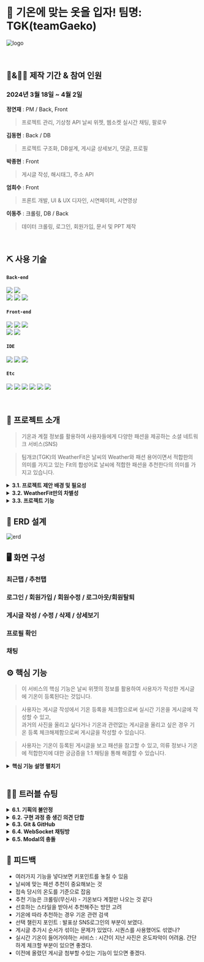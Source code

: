 # 📎 기온에 맞는 옷을 입자! 팀명: TGK(teamGaeko)
![logo](https://github.com/2024-SMHRD-KDT-BigData-23/WeatherFit/assets/76952340/11ed9899-7b2c-434c-b5d9-e954ca9f09e6)

</br>

## 📅&👨‍👩 제작 기간 & 참여 인원

### 2024년 3월 18일 ~ 4월 2일  

 **정연재** : PM / Back, Front   
> 프로젝트 관리, 기상청 API 날씨 위젯, 웹소켓 실시간 채팅, 팔로우   

 **김동현** : Back / DB   
> 프로젝트 구조화, DB설계, 게시글 상세보기, 댓글, 프로필   

 **박종현** : Front   
> 게시글 작성, 해시태그, 주소 API   

 **엄희수** : Front   
> 프론트 개발, UI & UX 디자인, 시연페이퍼, 시연영상   

 **이동주** : 크롤링, DB / Back   
> 데이터 크롤링, 로그인, 회원가입, 문서 및 PPT 제작   

</br>

## ⛏ 사용 기술
#### `Back-end`
<img src="https://img.shields.io/badge/Java-007396?style=for-the-badge&logo=java&logoColor=white"/> <img src="https://img.shields.io/badge/JSP,Servlet-20232a.svg?style=for-the-badge&logo=jsp&logoColor=61DAFB" />   
<img src="https://img.shields.io/badge/apachemaven-C71A36.svg?style=for-the-badge&logo=apachemaven&logoColor=#C71A36" />
<img src="https://img.shields.io/badge/MySQL-4479A1?style=for-the-badge&logo=MySQL&logoColor=white"/>
<img src="https://img.shields.io/badge/Apache Tomcat 9.0-D22128?style=for-the-badge&logo=Apache Tomcat&logoColor=white"/>

#### `Front-end`
<img src="https://img.shields.io/badge/HTML-E34F26?style=for-the-badge&logo=html5&logoColor=white"> <img src="https://img.shields.io/badge/javascript-F7DF1E?style=for-the-badge&logo=javascript&logoColor=black"> <img src="https://img.shields.io/badge/CSS-1572B6?style=for-the-badge&logo=css3&logoColor=white">   
<img src="https://img.shields.io/badge/BootStrap-7952B3?style=for-the-badge&logo=BootStrap&logoColor=white"/> <img src="https://img.shields.io/badge/jquery-0769AD?style=for-the-badge&logo=jquery&logoColor=#0769AD"/>

#### `IDE`
<img src="https://img.shields.io/badge/Eclipse-2C2255?style=for-the-badge&logo=Eclipse&logoColor=white"/> <img src="https://img.shields.io/badge/VSCode-007ACC?style=for-the-badge&logo=VisualStudioCode&logoColor=white"/> <img src="https://img.shields.io/badge/Jupyter-F37626?style=for-the-badge&logo=Jupyter&logoColor=white"/>

#### `Etc`
<img src="https://img.shields.io/badge/Python-3776AB?style=for-the-badge&logo=Python&logoColor=white"/> <img src="https://img.shields.io/badge/Git-F05032?style=for-the-badge&logo=Git&logoColor=white"/> <img src="https://img.shields.io/badge/GitHub-181717?style=for-the-badge&logo=GitHub&logoColor=white"/> <img src="https://img.shields.io/badge/Figma-F24E1E?style=for-the-badge&logo=Figma&logoColor=white"/> <img src="https://img.shields.io/badge/notion-000000?style=for-the-badge&logo=notion&logoColor=#000000"/> <img src="https://img.shields.io/badge/AQuery-20232a.svg?style=for-the-badge&logo=aquery&logoColor=61DAFB" />

</br>

## 👀 프로젝트 소개
> 기온과 계절 정보를 활용하여 사용자들에게 다양한 패션을 제공하는 소셜 네트워크 서비스(SNS)

> 팀개코(TGK)의 WeatherFit은 날씨의 Weather와 패션 용어이면서 적합한의 의미를 가지고 있는 Fit의 합성어로 날씨에 적합한 패션을 추천한다의 의미를 가지고 있습니다.   

<details>
<summary><b>3.1. 프로젝트 제안 배경 및 필요성</b></summary>

<div markdown="1">

### 1. 소셜 네트워크 서비스 (SNS) 이용 증가
![image](https://github.com/2024-SMHRD-KDT-BigData-23/WeatherFit/assets/76952340/b37ad1e2-0a3c-4e71-b456-a16c81f2ca44)   
출처-정보통신정책연구원

### 2. 패션에 대한 사람들의 관심 증가
![image](https://github.com/2024-SMHRD-KDT-BigData-23/WeatherFit/assets/76952340/70890c65-fd1d-49b8-9036-1528b0e4d3ea)   
출처-한국패션소비시장

### 3. 매일 변화하는 날씨에 따른 적절한 옷 선택의 어려움
![image](https://github.com/2024-SMHRD-KDT-BigData-23/WeatherFit/assets/76952340/a35fc8d6-fb39-46d6-8bae-255c7137e361)   

</div>
</details>

<details>
<summary><b>3.2. WeatherFit만의 차별성</b></summary>

<div markdown="1">

### :pushpin: 기상청 날씨 API를 활용하여 사용자 위치에 따른 기온을 게시글에 등록하여 사용자들끼리 날씨에 적당한 패션 코디를 주고 받을 수 있음!
![image](https://github.com/2024-SMHRD-KDT-BigData-23/WeatherFit/assets/76952340/27797602-925a-4873-b209-e059151c04b4)

### :pushpin: 패션을 잘 모르는 사람들도 참고할 수 있도록 무신사 패션 코디 사진을 계절별로 분류하여 추천 게시글을 제공함!
![image](https://github.com/2024-SMHRD-KDT-BigData-23/WeatherFit/assets/76952340/3553dfa0-feae-4b67-903d-c4f252cdcfc0)

</div>
</details>

<details>
<summary><b>3.3. 프로젝트 기능</b></summary>

<div markdown="1">

### :pushpin: 로그인, 로그아웃, 회원가입, 정보수정, 회원탈퇴
- 기본적인 기능
- 다음 주소 API 사용
### :pushpin: 날씨 위젯
- Geolocation API를 사용해 사용자 현재 위치 가져오기
- 기상청 단기예보 API를 사용해 사용자 위치에 맞는 날씨 정보를 가져옴
### :pushpin: 게시글 작성, 수정, 삭제
- 이미지 첨부 시 이미지 미리보기
- 기온 등록 체크박스를 통해 게시글에 현재 날씨 정보를 등록할건지에 대해 판별
### :pushpin: 사용자 게시글 확인
- 등록한 기온 표기
### :pushpin: 게시글 상세보기
- 게시글 작성자와의 채팅방 생성
- 댓글 작성
### :pushpin: 무신사 코디 사진 추천
- 파이썬 Requests, Selenium을 사용한 크롤링
- 태그의 계절 정보를 활용해 분류
### :pushpin: 채팅
- 사용자 아이디 입력을 통해 채팅방 생성 후 실시간 채팅 가능
### :pushpin: 사용자 프로필
- 프로필 이미지, 닉네임, 소개글 작성
- 사용자별 작성한 게시글 확인

</div>
</details>

## 📌 ERD 설계
![erd](https://github.com/2024-SMHRD-KDT-BigData-23/WeatherFit/assets/76952340/9df41d90-74df-4a79-860f-afb713b7419a)   

## 🖥 화면 구성   

### 최근탭 / 추천탭   

### 로그인 / 회원가입 / 회원수정 / 로그아웃/회원탈퇴   

### 게시글 작성 / 수정 / 삭제 / 상세보기   

### 프로필 확인   

### 채팅   

## ⚙ 핵심 기능

> 이 서비스의 핵심 기능은 날씨 위젯의 정보를 활용하여 사용자가 작성한 게시글에 기온이 등록된다는 것입니다.   

> 사용자는 게시글 작성에서 기온 등록을 체크함으로써 실시간 기온을 게시글에 작성할 수 있고,   
> 과거의 사진을 올리고 싶다거나 기온과 관련없는 게시글을 올리고 싶은 경우 기온 등록 체크해제함으로써 게시글을 작성할 수 있습니다.   

> 사용자는 기온이 등록된 게시글을 보고 패션을 참고할 수 있고, 의류 정보나 기온에 적합한지에 대한 궁금증을 1:1 채팅을 통해 해결할 수 있습니다.

<details>
<summary><b>핵심 기능 설명 펼치기</b></summary>
<div markdown="1">

### 📌 전체 흐름
![image](https://github.com/2024-SMHRD-KDT-BigData-23/WeatherFit/assets/76952340/0bf7f35c-2122-4ed1-b41b-c9f45c07024e)

### 📌 사용자 요청
![image](https://github.com/2024-SMHRD-KDT-BigData-23/WeatherFit/assets/76952340/b8851469-20c3-4a45-b4bd-ab19e6e7fafa)

- **요청이 들어온 URL을 확인** :pushpin: [코드 확인]
- ![image](https://github.com/2024-SMHRD-KDT-BigData-23/WeatherFit/assets/109597157/ddb65b5f-7698-4d60-a72a-6646a02e860b)

  -  모든 URL이 끝나는 부분을 .do 와 .ajax로 통합하여 각 URL들이 어떤 기능들을 원하는지 분류하고,
  - Controller를 통해서만 접근할 수 있도록 설계. 다른 방법으로 접근하게 되면 에러를 띄움

- **Axios 비동기 요청** :pushpin: [코드 확인]()
  - ![image](https://github.com/2024-SMHRD-KDT-BigData-23/WeatherFit/assets/109597157/28a3c416-1c4d-4401-b095-3600e8567580)
  - 접속 URL판별이후 요청을 command개체로 보내 처리

### 📌 Controller

![](https://zuminternet.github.io/images/portal/post/2019-04-22-ZUM-Pilot-integer/flow_controller.png)

- **요청 처리** :pushpin: [코드 확인](https://github.com/2023-SMHRD-KDT-IOT-4/Repo/blob/94e1b3a93c48cc3fdb51d4468de151930705faa6/Middle_project12/src/main/webapp/WEB-INF/views/BoardContent.jsp#L20)
  - Controller에서는 요청을 화면단에서 넘어온 요청을 받고, Service 계층에 로직 처리를 위임합니다.

- **결과 응답** :pushpin: [코드 확인]()
  - Service 계층에서 넘어온 로직 처리 결과(메세지)를 화면단에 응답해줍니다.

### 📌 Service

![](https://zuminternet.github.io/images/portal/post/2019-04-22-ZUM-Pilot-integer/flow_service1.png)

- **Http 프로토콜 추가 및 trim()** :pushpin: [코드 확인]()
  - 사용자가 URL 입력 시 Http 프로토콜을 생략하거나 공백을 넣은 경우,  
  올바른 URL이 될 수 있도록 Http 프로토콜을 추가해주고, 공백을 제거해줍니다.

- **URL 접속 확인** :pushpin: [코드 확인]()
  - 화면단에서 모양새만 확인한 URL이 실제 리소스로 연결되는지 HttpUrlConnection으로 테스트합니다.
  - 이 때, 빠른 응답을 위해 Request Method를 GET이 아닌 HEAD를 사용했습니다.
  - (HEAD 메소드는 GET 메소드의 응답 결과의 Body는 가져오지 않고, Header만 확인하기 때문에 GET 메소드에 비해 응답속도가 빠릅니다.)

  ![](https://zuminternet.github.io/images/portal/post/2019-04-22-ZUM-Pilot-integer/flow_service2.png)

- **Jsoup 이미지, 제목 파싱** :pushpin: [코드 확인]()
  - URL 접속 확인결과 유효하면 Jsoup을 사용해서 입력된 URL의 이미지와 제목을 파싱합니다.
  - 이미지는 Open Graphic Tag를 우선적으로 파싱하고, 없을 경우 첫 번째 이미지와 제목을 파싱합니다.
  - 컨텐츠에 이미지가 없을 경우, 미리 설정해둔 기본 이미지를 사용하고, 제목이 없을 경우 생략합니다.


### 📌 Repository

![](https://zuminternet.github.io/images/portal/post/2019-04-22-ZUM-Pilot-integer/flow_repo.png)

- **컨텐츠 저장** :pushpin: [코드 확인]()
  - URL 유효성 체크와 이미지, 제목 파싱이 끝난 컨텐츠는 DB에 저장합니다.
  - 저장된 컨텐츠는 다시 Repository - Service - Controller를 거쳐 화면단에 송출됩니다.

</div>
</details>

</br>

## 🤾‍♂️ 트러블 슈팅

<details>
<summary><b>6.1. 기획의 불안정</b></summary>   
<div markdown="1">
    
- 처음에는 날씨 API를 활용해 날씨의 변화에 맞춰 사용자마다 코디를 실시간으로 추천해주는 서비스를 기획했기에 tb_fashion, tb_weather 테이블 두개를 설계했습니다.

![image](https://github.com/2024-SMHRD-KDT-BigData-23/WeatherFit/assets/76952340/2b76f9aa-cb10-4ff3-89dc-49aac339a149)
  
- 하지만, 저희의 기술적인 한계로 인해 tb_fashion, tb_weather 테이블 대신 tb_crawling 테이블을 만들어 크롤링한 데이터를 계절별로만 나누어 추천했습니다.
  
![image](https://github.com/2024-SMHRD-KDT-BigData-23/WeatherFit/assets/76952340/7f4b18fb-f2e5-4724-ba62-6f950b5b07b8)

</div>
</details>

<details>
<summary><b>6.2. 구현 과정 중 생긴 의견 단합</b></summary>   
<div markdown="1">
    
- 구현 단계로 들어서기 전 피그마로 전체적인 UI/UX를 구성하였습니다.
   
![image](https://github.com/2024-SMHRD-KDT-BigData-23/WeatherFit/assets/76952340/b01f87b2-fe21-4119-980a-f3b569ecb2b6)

- 하지만, 구현 단계로 들어서서 피그마로 구성한 UI/UX에서 세밀한 부분은 사용자의 편의성에 맞추어 바꿔야 할 필요가 있었기 때문에 짧은 기간 동안 빠른 의견 전달을 위해 그림판, 노트 등의 시각화하는 방법으로 회의를 진행하였습니다.

![image](https://github.com/2024-SMHRD-KDT-BigData-23/WeatherFit/assets/76952340/9d44c9df-2a3a-48a5-a200-0bdb45e133e2)

</div>
</details>

<details>
<summary><b>6.3. Git & GitHub</b></summary>   
<div markdown="1">
    
- 처음 배워서 사용해보는 Git이었기에 프로젝트 기간 초반에 Git을 사용해보면서 공부하는 것에 시간을 많이 사용했습니다.   

- 심지어 팀 한명의 파일이 전부 날아가는 사태도 일어났습니다.   

![image](https://github.com/2024-SMHRD-KDT-BigData-23/WeatherFit/assets/76952340/10db11c4-3682-4e7d-bd58-ef58961ffd9a)

- GitHub Desktop을 이용해 Git을 UI로 보여주는 소프트웨어를 사용했고, 매일 팀원과 시간을 맞추어 Git push & pull을 하여 충돌을 방지했습니다.   

![image](https://github.com/2024-SMHRD-KDT-BigData-23/WeatherFit/assets/76952340/1153595b-86ca-4719-8135-ceeeb4539edc)

</div>
</details>

<details>
<summary><b>6.4. WebSocket 채팅방</b></summary>   
<div markdown="1">
    
- 1:1 실시간 채팅을 위해 WebSocket을 구현하는 도중 채팅방을 통해 사용자 2명을 이어주는 것에 대해 어려움이 있었습니다.

- @ServerEndpoint 어노테이션을 사용해 사용자가 속해있는 roomIdx를 이어줌으로써 채팅기능을 해결하였습니다.

![image](https://github.com/2024-SMHRD-KDT-BigData-23/WeatherFit/assets/76952340/a65509cb-aecd-46db-b48d-2248b7668b8e)

</div>
</details>

<details>
<summary><b>6.5. Modal의 충돌</b></summary>
<div markdown="1">
  
- 프로젝트에 한 페이지 안에서 여러 모달을 사용해야만 했습니다.

- HTML5의 모달을 구현하여 모달마다 showModal(), removeModal() 함수를 호출해주어야 했지만, showModal(), removeModal() 함수를 호출할 때 다른 js 코드들이 작동하지 않는 문제가 발생했습니다.

![image](https://github.com/2024-SMHRD-KDT-BigData-23/WeatherFit/assets/76952340/0ddf8321-002c-4e93-b165-363ca1b853b9)

- 부트스트랩의 data-bs-toggle, data-bs-target 속성을 사용해 모달의 충돌이 일어나는 것을 방지할 수 있었고, 유지보수하기에도 용이해 부트스트랩을 공부하여 해결하였습니다.

![image](https://github.com/2024-SMHRD-KDT-BigData-23/WeatherFit/assets/76952340/4ba78611-865e-41cc-bd2d-871fad0c61bc)

</div>
</details>

## 📌 피드백

- 여러가지 기능을 넣다보면 키포인트를 놓칠 수 있음
- 날씨에 맞는 패션 추천이 중요해보는 것
- 접속 당시의 온도를 기준으로 잡음
- 추천 기능은 크롤링(무신사) - 기온보다 계절만 나오는 것 같다
- 선호하는 스타일을 받아서 추천해주는 방안 고려
- 기온에 따라 추천하는 경우 기온 관련 검색
- 선택 챌린지 포인트 : 발표상 SNS로그인의 부분이 보였다.
- 게시글 추가시 순서가 섞이는 문제가 있었다. 시퀀스를 사용했어도 섞였나?
- 실시간 기온이 들어가야하는 서비스 : 시간이 지난 사진은 온도파악이 어려움. 간단하게 체크할 부분이 있으면 좋겠다.
- 이전에 올렸던 게시글 첨부할 수있는 기능이 있으면 좋겠다.
